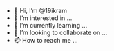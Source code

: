 - 👋 Hi, I’m @19ikram
- 👀 I’m interested in ...
- 🌱 I’m currently learning ...
- 💞️ I’m looking to collaborate on ...
- 📫 How to reach me ...

<!---
19ikram/19ikram is a ✨ special ✨ repository because its `README.md` (this file) appears on your GitHub profile.
You can click the Preview link to take a look at your changes.
--->
